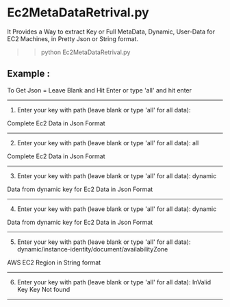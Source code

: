 # Ec2MetaDataRetrival.py
It Provides a Way to extract Key or Full MetaData, Dynamic, User-Data for EC2 Machines, in Pretty Json or String format.

>> python Ec2MetaDataRetrival.py
## Example :
To Get Json = Leave Blank and Hit Enter or type 'all' and hit enter


-------------------------
1. Enter your key with path (leave blank or type 'all' for all data): 

Complete Ec2 Data in Json Format

-------------------------

2. Enter your key with path (leave blank or type 'all' for all data): all

Complete Ec2 Data in Json Format

-------------------------

3. Enter your key with path (leave blank or type 'all' for all data): dynamic

Data from dynamic key for Ec2 Data in Json Format

-------------------------

4. Enter your key with path (leave blank or type 'all' for all data): dynamic

Data from dynamic key for Ec2 Data in Json Format

-------------------------

5. Enter your key with path (leave blank or type 'all' for all data): dynamic/instance-identity/document/availabilityZone

 AWS EC2 Region in String format


------------------------

6. Enter your key with path (leave blank or type 'all' for all data): InValid Key 
Key Not found

 
------------------------
